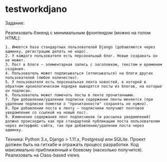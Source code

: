 # testworkdjano

Задание:

Реализовать бэкенд с минимальным фронтендом (можно на голом HTML):

    1. Имеется база стандартных пользователей Django (добавляются через админку, регистрацию делать не надо).
    2. У каждого пользователя есть персональный блог. Новые создавать он не может.
    3. Пост в блоге — элементарная запись с заголовком, текстом и временем создания.
    4. Пользователь может подписываться (отписываться) на блоги других пользователей (любое количество).
    5. У пользователя есть персональная лента новостей, в которой в обратном хронологическом порядке выводятся посты из блогов, на которые он подписан.
    6. Пользователь может помечать посты в ленте прочитанными.
    7. При добавлении/удалении подписки содержание ленты меняется (при удалении подписки пометки о "прочитанности" сохранять не нужно).
    8. При добавлении поста в ленту — подписчики получают почтовое уведомление со ссылкой на новый пост.
    9. Изменение содержания лент подписчиков (и рассылка уведомлений) должно происходить как при стандартной публикации поста пользователем через интерфейс сайта, так при добавлении/удалении поста через админку.

Техника:
Python 3.x, Django > 1.11.х, Postgresql или SQLite. 
Проект должен быть на гитхабе и отражать процесс разработки.
Код максимально приближенный к боевому (насколько получится).
Реализовать на Class-based views.
